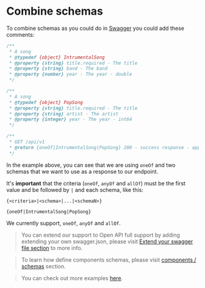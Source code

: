 # Combine schemas
To combine schemas as you could do in [Swagger](https://swagger.io/docs/specification/data-models/oneof-anyof-allof-not/) you could add these comments:

```javascript
/**
 * A song
 * @typedef {object} IntrumentalSong
 * @property {string} title.required - The title
 * @property {string} band - The band
 * @property {number} year - The year - double
 */

/**
 * A song
 * @typedef {object} PopSong
 * @property {string} title.required - The title
 * @property {string} artist - The artist
 * @property {integer} year - The year - int64
 */

/**
 * GET /api/v1
 * @return {oneOf|IntrumentalSong|PopSong} 200 - success response - application/json
 */
```
In the example above, you can see that we are using `oneOf` and two schemas that we want to use as a response to our endpoint.

It's **important** that the criteria (`oneOf`, `anyOf` and `allOf`) must be the first value and be followed by `|` and each schema, like this:
```
{<criteria>|<schema>|...|<schemaN>}

{oneOf|IntrumentalSong|PopSong}
```

We currently support, `oneOf`, `anyOf` and `allOf`.

> You can extend our support to Open API full support by adding extending your own swagger.json, please visit [Extend your swagger file section](merge.md) to more info.

> To learn how define components schemas, please visit [components / schemas](components.md) section.

> You can check out more examples [here](https://github.com/BRIKEV/express-jsdoc-swagger/blob/master/examples/combineSchemas/index.js).

